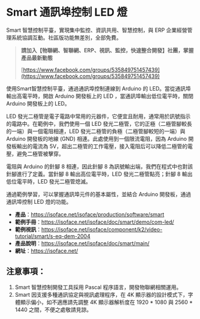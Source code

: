 # Smart 通訊埠控制 LED 燈

Smart 智慧控制平臺，實現集中監控、資訊共用、智慧控制，與 ERP 企業經營管理系統協調互動。社區版功能無差別，全部免費。

> **請加入【物聯網、智聯網、ERP、視訊、監控，快速整合開發】社團，掌握產品最新動態**
>
> [https://www.facebook.com/groups/535849751457439](https://www.facebook.com/groups/535849751457439)

使用Smart智慧控制平臺，通過通訊埠控制連線到 Arduino 的 LED。當從通訊埠輸出高電平時，開啟 Arduino 開發板上的 LED ，當通訊埠輸出低位電平時，關閉 Arduino 開發板上的 LED。

LED 發光二極管是電子電路中常用的元器件，它便宜且耐用，通常用於訊號指示的電路中。在範例中，我們使用一個 LED 發光二極管，它的正極（二極管腳較長的一端）與一個電阻相連，LED 發光二極管的負極（二極管腳較短的一端）與 Arduino 開發板的地線 (GND) 相連。此處使用到一個限流電阻，因為 Arduino 開發板輸出的電流為 5V，超出二極管的工作電壓，接入電阻后可以降低二極管的電壓，避免二極管被擊穿。

電阻與 Arduino 的針腳 8 相連，因此針腳 8 為訊號輸出端，我們在程式中也對該針腳進行了定義。當針腳 8 輸出高位電平時，LED 發光二極管點亮；針腳 8 輸出低位電平時，LED 發光二極管熄滅。

通過範例學習，可以掌握通訊埠元件的基本屬性，並結合 Arduino 開發板，通過通訊埠控制 LED 燈的功能。

* **產品**：https://isoface.net/isoface/production/software/smart
* **範例手冊**：https://isoface.net/isoface/doc/smart/demo/com-led/
* **範例視訊**：https://isoface.net/isoface/component/k2/video-tutorial/smart/s-eq-dem-2004
* **產品說明**：https://isoface.net/isoface/doc/smart/main/
* **網址**：https://isoface.net/

## 注意事項：
1. Smart 智慧控制開發工具採用 Pascal 程序語言，開發物聯網相關運用。
2. Smart 因支援多種通訊協定與視訊處理程序，在 4K 顯示器的設計模式下，字體顯示偏小，如不適應請先調整 4K 顯示器解析度在 1920 * 1080 與 2560 * 1440 之間，不便之處敬請見諒。